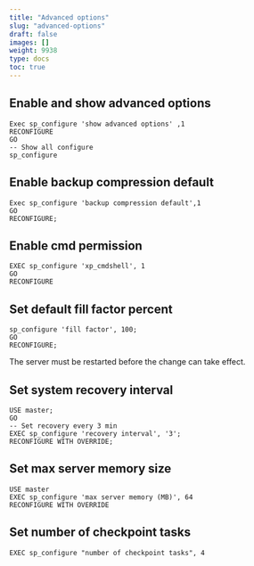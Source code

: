 ```yaml
---
title: "Advanced options"
slug: "advanced-options"
draft: false
images: []
weight: 9938
type: docs
toc: true
---
```


## Enable and show advanced options
    Exec sp_configure 'show advanced options' ,1
    RECONFIGURE
    GO
    -- Show all configure
    sp_configure

## Enable backup compression default
    Exec sp_configure 'backup compression default',1
    GO  
    RECONFIGURE;

## Enable cmd permission 
    EXEC sp_configure 'xp_cmdshell', 1
    GO
    RECONFIGURE
 

## Set default fill factor percent 
    sp_configure 'fill factor', 100;  
    GO  
    RECONFIGURE;  

The server must be restarted before the change can take effect.

## Set system recovery interval
    USE master;  
    GO 
    -- Set recovery every 3 min
    EXEC sp_configure 'recovery interval', '3';  
    RECONFIGURE WITH OVERRIDE;  

## Set max server memory size
    USE master
    EXEC sp_configure 'max server memory (MB)', 64
    RECONFIGURE WITH OVERRIDE

## Set number of checkpoint tasks
    
    EXEC sp_configure "number of checkpoint tasks", 4

